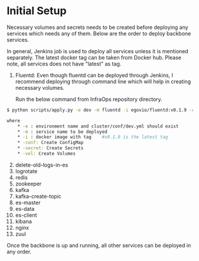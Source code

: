 # Initial Setup

Necessary volumes and secrets needs to be created before deploying any services which needs any of them. Below are the order to deploy backbone services.

In general, Jenkins job is used to deploy all services unless it is mentioned separately. The latest docker tag can be taken from Docker hub. Please note, all services does not have "latest" as tag.


1. Fluentd: Even though fluentd can be deployed through Jenkins, I recommend deploying through command line which will help in creating necessary volumes.

	Run the below command from InfraOps repository directory.
```sh
$ python scripts/apply.py -e dev -m fluentd -i egovio/fluentd:v0.1.9 -conf -secret -vol

where
	* -e : environment name and cluster/conf/dev.yml should exist
	* -m : service name to be deployed
	* -i : docker image with tag    #v0.1.9 is the latest tag
	* -conf: Create ConfigMap
	* -secret: Create Secrets
	* -vol: Create Volumes
```

2.  delete-old-logs-in-es
3.  logrotate
4.  redis
5.  zookeeper
6.  kafka
7.  kafka-create-topic
8.  es-master
9.  es-data
10.  es-client
11.  kibana
12.  nginx
13.  zuul


Once the backbone is up and running, all other services can be deployed in any order.
